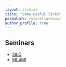 ```yaml
---
layout: archive
title: "Some useful links"
permalink: /miscellaneous/
author_profile: true
---
```


<!-- {% if author.googlescholar %}
  You can also find my articles on <u><a href="{{author.googlescholar}}">my Google Scholar profile</a>.</u>
{% endif %}

{% include base_path %}

{% for post in site.publications reversed %}
  {% include archive-single.html %}
{% endfor %} -->

## Seminars
- [SILO](http://silo.ece.wisc.edu/web/content/seminars)
- [ML4MI](https://www.radiology.wisc.edu/research/medical-imaging-machine-learning-initiative/)

